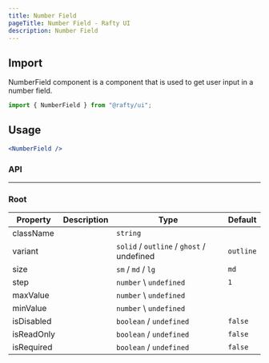 ```yaml
---
title: Number Field
pageTitle: Number Field - Rafty UI
description: Number Field
---
```


## Import

NumberField component is a component that is used to get user input in a number field.

```jsx
import { NumberField } from "@rafty/ui";
```

## Usage

```jsx
<NumberField />
```

### API

---

### Root

| Property   | Description | Type                                      | Default   |
| ---------- | ----------- | ----------------------------------------- | --------- |
| className  |             | `string`                                  |           |
| variant    |             | `solid` / `outline` / `ghost` / undefined | `outline` |
| size       |             | `sm` / `md` / `lg`                        | `md`      |
| step       |             | `number` \ `undefined`                    | `1`       |
| maxValue   |             | `number` \ `undefined`                    |           |
| minValue   |             | `number` \ `undefined`                    |           |
| isDisabled |             | `boolean` / `undefined`                   | `false`   |
| isReadOnly |             | `boolean` / `undefined`                   | `false`   |
| isRequired |             | `boolean` / `undefined`                   | `false`   |

